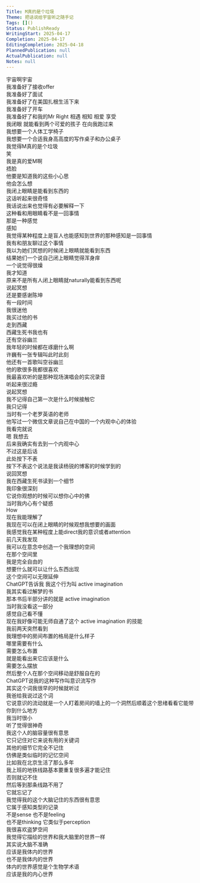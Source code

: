 ```yaml
---    
Title: M真的是个垃圾    
Theme: 把话说给宇宙听之随手记    
Tags: []()    
Status: PublishReady    
WritingStart: 2025-04-17    
Completion: 2025-04-17    
EditingCompletion: 2025-04-18    
PlannedPublication: null    
ActualPublication: null    
Notes: null    
---        
```

宇宙啊宇宙      
我准备好了接收offer      
我准备好了面试      
我准备好了在美国扎根生活下来      
我准备好了开车      
我准备好了和我的Mr Right 相遇 相知 相爱 享受      
我闭眼 就能看到两个可爱的孩子 在向我跑过来        
我想要一个人体工学椅子      
我想要一个合适我身高高度的写作桌子和办公桌子        
我觉得M真的是个垃圾      
笑      
我是真的爱M啊      
捂脸      
他要是知道我的这些小心思      
他会怎么想        
我闭上眼睛是能看到东西的      
这话听起来很奇怪      
我话说出来也觉得有必要解释一下      
这种看和用眼睛看不是一回事情      
那是一种感觉      
感知      
我觉得某种程度上是盲人也能感知到世界的那种感知是一回事情      
我有和朋友聊过这个事情      
我以为她们冥想的时候闭上眼睛就能看到东西      
结果她们一个说自己闭上眼睛觉得浑身痒      
一个说觉得很燥      
我才知道      
原来不是所有人闭上眼睛就naturally能看到东西呢        
说起冥想      
还是要感谢陈坤      
有一段时间      
我很迷他      
我买过他的书      
走到西藏      
西藏生死书我也有      
还有空谷幽兰      
我年轻的时候都在琢磨什么啊        
许巍有一张专辑叫此时此刻      
他还有一首歌叫空谷幽兰      
他的歌很多我都很喜欢      
我最喜欢听的是那种现场演唱会的实况录音      
听起来很过瘾        
说起冥想      
我不记得自己第一次是什么时候接触它      
我只记得      
当时有一个老罗英语的老师      
他写过一个微信文章说自己在中国的一个内观中心的体验      
我看完就说      
嗯 我想去      
后来我确实有去到一个内观中心      
不过这是后话      
此处按下不表      
按下不表这个说法是我读杨锐的博客的时候学到的        
说回冥想      
我在西藏生死书读到一个细节      
我印象很深刻      
它说你观想的时候可以想你心中的佛      
当时我内心有个疑惑      
How      
现在我能理解了      
我现在可以在闭上眼睛的时候观想我想要的画面      
我感觉我在某种程度上能direct我的意识或者attention        
前几天我发现      
我可以在意念中创造一个我理想的空间      
在那个空间里      
我是完全自由的      
想要什么就可以让什么东西出现      
这个空间可以无限延伸      
ChatGPT告诉我 我这个行为叫 active imagination        
我其实看过解梦的书      
那本书后半部分讲的就是 active imagination      
当时我没看这一部分      
感觉自己看不懂      
现在我好像可能无师自通了这个 active imagination 的技能        
我前两天突然看到      
我理想中的房间布置的格局是什么样子      
哪里需要有什么      
需要怎么布置      
就是能看出来它应该是什么      
需要怎么摆放      
然后整个人在那个空间移动是舒服自在的        
ChatGPT说我的这种写作叫意识流写作      
其实这个词我很早的时候就听过      
我爸给我说过这个词      
它说意识的流动就是一个人盯着房间的墙上的一个洞然后顺着这个思绪看看它能带你到什么地方      
我当时很小      
听了觉得很神奇        
我这个人的脑容量很有意思      
它只记住对它来说有用的关键词      
其他的细节它完全不记住      
仿佛是类似临时的记忆空间      
比如我在北京生活了那么多年      
我上班的地铁线路基本要重复很多遍才能记住      
否则就记不住      
然后等到那条线路不用了      
它就忘记了      
我觉得我的这个大脑记住的东西很有意思      
它属于感知类型的记录      
不是sense 也不是feeling      
也不是thinking 它类似于perception      
我很喜欢盗梦空间      
我觉得它描绘的世界和我大脑里的世界一样      
其实说大脑不准确      
应该是我体内的世界      
也不是我体内的世界      
体内的世界感觉是个生物学术语      
应该是我的内心世界        
    